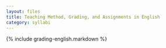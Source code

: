 ```yaml
---
layout: files
title: Teaching Method, Grading, and Assignments in English
category: syllabi
---
```


{% include grading-english.markdown %}

















